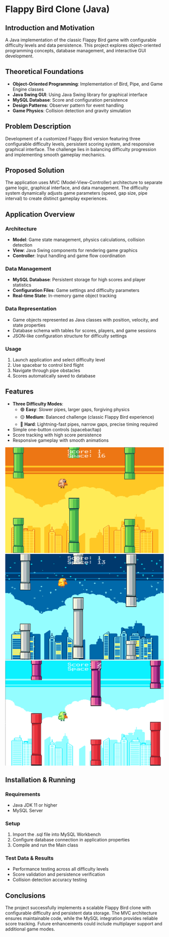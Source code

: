 # Flappy Bird Clone (Java)

## Introduction and Motivation
A Java implementation of the classic Flappy Bird game with configurable difficulty levels and data persistence. This project explores object-oriented programming concepts, database management, and interactive GUI development.

## Theoretical Foundations
- **Object-Oriented Programming**: Implementation of Bird, Pipe, and Game Engine classes
- **Java Swing GUI**: Using Java Swing library for graphical interface
- **MySQL Database**: Score and configuration persistence
- **Design Patterns**: Observer pattern for event handling
- **Game Physics**: Collision detection and gravity simulation

## Problem Description
Development of a customized Flappy Bird version featuring three configurable difficulty levels, persistent scoring system, and responsive graphical interface. The challenge lies in balancing difficulty progression and implementing smooth gameplay mechanics.

## Proposed Solution
The application uses MVC (Model-View-Controller) architecture to separate game logic, graphical interface, and data management. The difficulty system dynamically adjusts game parameters (speed, gap size, pipe interval) to create distinct gameplay experiences.

## Application Overview

### Architecture
- **Model**: Game state management, physics calculations, collision detection
- **View**: Java Swing components for rendering game graphics
- **Controller**: Input handling and game flow coordination

### Data Management
- **MySQL Database**: Persistent storage for high scores and player statistics
- **Configuration Files**: Game settings and difficulty parameters
- **Real-time State**: In-memory game object tracking

### Data Representation
- Game objects represented as Java classes with position, velocity, and state properties
- Database schema with tables for scores, players, and game sessions
- JSON-like configuration structure for difficulty settings

### Usage
1. Launch application and select difficulty level
2. Use spacebar to control bird flight
3. Navigate through pipe obstacles
4. Scores automatically saved to database

## Features
- **Three Difficulty Modes**:
  - 🟢 **Easy**: Slower pipes, larger gaps, forgiving physics
  - 🟡 **Medium**: Balanced challenge (classic Flappy Bird experience)
  - 🔴 **Hard**: Lightning-fast pipes, narrow gaps, precise timing required
- Simple one-button controls (spacebar/tap)
- Score tracking with high score persistence
- Responsive gameplay with smooth animations

![Gameplay Screenshot](Flappy1.PNG)
![Gameplay Screenshot](Flappy2.PNG)
![Gameplay Screenshot](Flappy3.PNG)

## Installation & Running
### Requirements
- Java JDK 11 or higher
- MySQL Server

### Setup
1. Import the .sql file into MySQL Workbench
2. Configure database connection in application properties
3. Compile and run the Main class

### Test Data & Results
- Performance testing across all difficulty levels
- Score validation and persistence verification
- Collision detection accuracy testing

## Conclusions
The project successfully implements a scalable Flappy Bird clone with configurable difficulty and persistent data storage. The MVC architecture ensures maintainable code, while the MySQL integration provides reliable score tracking. Future enhancements could include multiplayer support and additional game modes.
